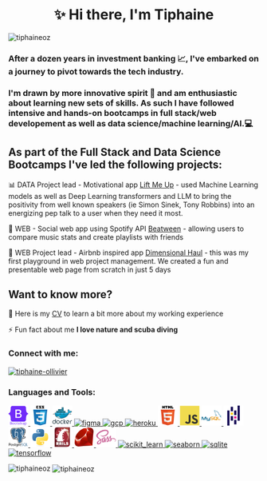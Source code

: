 
<h1 align="center"> ✨ Hi there, I'm Tiphaine </h1>
<p align="left"> <img src="https://komarev.com/ghpvc/?username=tiphaineoz&label=Profile%20views&color=0e75b6&style=flat" alt="tiphaineoz" /> </p>
<h3 align="left"> After a dozen years in investment banking 📈, I've embarked on a journey to pivot towards the tech industry. </h3>
<h3 align="left">  I'm drawn by more innovative spirit 🤖 and am enthusiastic about learning new sets of skills. As such I have followed intensive and hands-on bootcamps in full stack/web developement as well as data science/machine learning/AI.💻 </h3>

<h2> As part of the Full Stack and Data Science Bootcamps I've led the following projects: </h2>

📊 DATA Project lead - Motivational app <a href= "https://github.com/Tiphaineoz/Lift_Me_Up">Lift Me Up</a> - used Machine Learning models as well as Deep Learning transformers and LLM to bring the positivity from well known speakers (ie  Simon Sinek, Tony Robbins) into an energizing pep talk to a user when they need it most.

📱 WEB - Social web app using Spotify API <a href = "https://github.com/thefrenchmessiah/beatween">Beatween</a> - allowing users to compare music stats and create playlists with friends

📱 WEB Project lead - Airbnb inspired app <a href= "https://dimensional-haul-623e2c8f5718.herokuapp.com/dimensions">Dimensional Haul</a> - this was my first playground in web project management. We created a fun and presentable web page from scratch in just 5 days

<h2> Want to know more? </h2>  
📄 Here is my <a href="https://www.canva.com/design/DAF_2nVYaX8/B-fH_iR0fWjEr2-YPyEz5Q/edit?utm_content=DAF_2nVYaX8&utm_campaign=designshare&utm_medium=link2&utm_source=sharebutton](https://www.canva.com/design/DAF_2nVYaX8/B-fH_iR0fWjEr2-YPyEz5Q/edit?utm_content=DAF_2nVYaX8&utm_campaign=designshare&utm_medium=link2&utm_source=sharebutton](https://www.canva.com/design/DAF_2nVYaX8/B-fH_iR0fWjEr2-YPyEz5Q/edit?utm_content=DAF_2nVYaX8&utm_campaign=designshare&utm_medium=link2&utm_source=sharebutton">CV</a> to learn a bit more about my working experience

⚡ Fun fact about me **I love nature and scuba diving**

<h3 align="left">Connect with me:</h3>
<p align="left">
<a href="https://linkedin.com/in/tiphaine-ollivier" target="blank"><img align="center" src="https://raw.githubusercontent.com/rahuldkjain/github-profile-readme-generator/master/src/images/icons/Social/linked-in-alt.svg" alt="tiphaine-ollivier" height="30" width="40" /></a>
</p>

<h3 align="left">Languages and Tools:</h3>
<p align="left"> <a href="https://getbootstrap.com" target="_blank" rel="noreferrer"> <img src="https://raw.githubusercontent.com/devicons/devicon/master/icons/bootstrap/bootstrap-plain-wordmark.svg" alt="bootstrap" width="40" height="40"/> </a> <a href="https://www.w3schools.com/css/" target="_blank" rel="noreferrer"> <img src="https://raw.githubusercontent.com/devicons/devicon/master/icons/css3/css3-original-wordmark.svg" alt="css3" width="40" height="40"/> </a> <a href="https://www.docker.com/" target="_blank" rel="noreferrer"> <img src="https://raw.githubusercontent.com/devicons/devicon/master/icons/docker/docker-original-wordmark.svg" alt="docker" width="40" height="40"/> </a> <a href="https://www.figma.com/" target="_blank" rel="noreferrer"> <img src="https://www.vectorlogo.zone/logos/figma/figma-icon.svg" alt="figma" width="40" height="40"/> </a> <a href="https://cloud.google.com" target="_blank" rel="noreferrer"> <img src="https://www.vectorlogo.zone/logos/google_cloud/google_cloud-icon.svg" alt="gcp" width="40" height="40"/> </a> <a href="https://heroku.com" target="_blank" rel="noreferrer"> <img src="https://www.vectorlogo.zone/logos/heroku/heroku-icon.svg" alt="heroku" width="40" height="40"/> </a> <a href="https://www.w3.org/html/" target="_blank" rel="noreferrer"> <img src="https://raw.githubusercontent.com/devicons/devicon/master/icons/html5/html5-original-wordmark.svg" alt="html5" width="40" height="40"/> </a> <a href="https://developer.mozilla.org/en-US/docs/Web/JavaScript" target="_blank" rel="noreferrer"> <img src="https://raw.githubusercontent.com/devicons/devicon/master/icons/javascript/javascript-original.svg" alt="javascript" width="40" height="40"/> </a> <a href="https://www.mysql.com/" target="_blank" rel="noreferrer"> <img src="https://raw.githubusercontent.com/devicons/devicon/master/icons/mysql/mysql-original-wordmark.svg" alt="mysql" width="40" height="40"/> </a> <a href="https://pandas.pydata.org/" target="_blank" rel="noreferrer"> <img src="https://raw.githubusercontent.com/devicons/devicon/2ae2a900d2f041da66e950e4d48052658d850630/icons/pandas/pandas-original.svg" alt="pandas" width="40" height="40"/> </a> <a href="https://www.postgresql.org" target="_blank" rel="noreferrer"> <img src="https://raw.githubusercontent.com/devicons/devicon/master/icons/postgresql/postgresql-original-wordmark.svg" alt="postgresql" width="40" height="40"/> </a> <a href="https://www.python.org" target="_blank" rel="noreferrer"> <img src="https://raw.githubusercontent.com/devicons/devicon/master/icons/python/python-original.svg" alt="python" width="40" height="40"/> </a> <a href="https://rubyonrails.org" target="_blank" rel="noreferrer"> <img src="https://raw.githubusercontent.com/devicons/devicon/master/icons/rails/rails-original-wordmark.svg" alt="rails" width="40" height="40"/> </a> <a href="https://www.ruby-lang.org/en/" target="_blank" rel="noreferrer"> <img src="https://raw.githubusercontent.com/devicons/devicon/master/icons/ruby/ruby-original.svg" alt="ruby" width="40" height="40"/> </a> <a href="https://sass-lang.com" target="_blank" rel="noreferrer"> <img src="https://raw.githubusercontent.com/devicons/devicon/master/icons/sass/sass-original.svg" alt="sass" width="40" height="40"/> </a> <a href="https://scikit-learn.org/" target="_blank" rel="noreferrer"> <img src="https://upload.wikimedia.org/wikipedia/commons/0/05/Scikit_learn_logo_small.svg" alt="scikit_learn" width="40" height="40"/> </a> <a href="https://seaborn.pydata.org/" target="_blank" rel="noreferrer"> <img src="https://seaborn.pydata.org/_images/logo-mark-lightbg.svg" alt="seaborn" width="40" height="40"/> </a> <a href="https://www.sqlite.org/" target="_blank" rel="noreferrer"> <img src="https://www.vectorlogo.zone/logos/sqlite/sqlite-icon.svg" alt="sqlite" width="40" height="40"/> </a> <a href="https://www.tensorflow.org" target="_blank" rel="noreferrer"> <img src="https://www.vectorlogo.zone/logos/tensorflow/tensorflow-icon.svg" alt="tensorflow" width="40" height="40"/> </a> </p>

<p><img align="left" src="https://github-readme-stats.vercel.app/api/top-langs?username=tiphaineoz&show_icons=true&locale=en&layout=compact" alt="tiphaineoz" /></p>

<p>&nbsp;<img align="center" src="https://github-readme-stats.vercel.app/api?username=tiphaineoz&show_icons=true&locale=en" alt="tiphaineoz" /></p>


